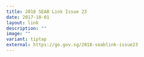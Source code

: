 ```yaml
---
title: 2018 SEAB Link Issue 23
date: 2017-10-01
layout: link
description: ""
image: ""
variant: tiptap
external: https://go.gov.sg/2018-seablink-issue23
---
```

